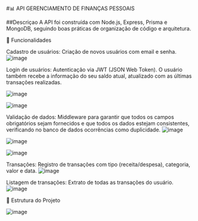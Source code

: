 #📊 API GERENCIAMENTO DE FINANÇAS PESSOAIS

##Descriçao
A API foi construída com Node.js, Express, Prisma e MongoDB, seguindo boas práticas de organização de código e arquitetura.

🚀 Funcionalidades

Cadastro de usuários: Criação de novos usuários com email e senha.
![image](https://github.com/user-attachments/assets/3f06edae-afc8-4806-88b4-ddf34fb50d74)

Login de usuários: Autenticação via JWT (JSON Web Token). O usuário também recebe a informação do seu saldo atual, atualizado com as últimas transações realizadas.

![image](https://github.com/user-attachments/assets/b7da3b78-2536-490a-b4e1-5fbc3588037d)

![image](https://github.com/user-attachments/assets/2fb6f6e3-733f-46b1-8930-77158c1cd92e)


Validação de dados: Middleware para garantir que todos os campos obrigatórios sejam fornecidos e que todos os dados estejam consistentes, verificando no banco 
de dados ocorrências como duplicidade.
![image](https://github.com/user-attachments/assets/a9549119-d25e-4d3f-a90c-04c3c9b74624)

![image](https://github.com/user-attachments/assets/6930aa0b-3a81-41b0-8bac-641e353b4004)

![image](https://github.com/user-attachments/assets/c024ec54-896b-4263-96fc-ad882b3314f5)


Transações: Registro de transações com tipo (receita/despesa), categoria, valor e data.
![image](https://github.com/user-attachments/assets/7b26f03a-0e8b-49c8-ab2e-44a7f3c1f9d8)


Listagem de transações: Extrato de todas as transações do usuário.
![image](https://github.com/user-attachments/assets/9393ec22-d135-4ab6-a78d-3db51db33636)


📂 Estrutura do Projeto

![image](https://github.com/user-attachments/assets/c7f6cf61-2ccd-4a96-9549-68ec7949db34)
